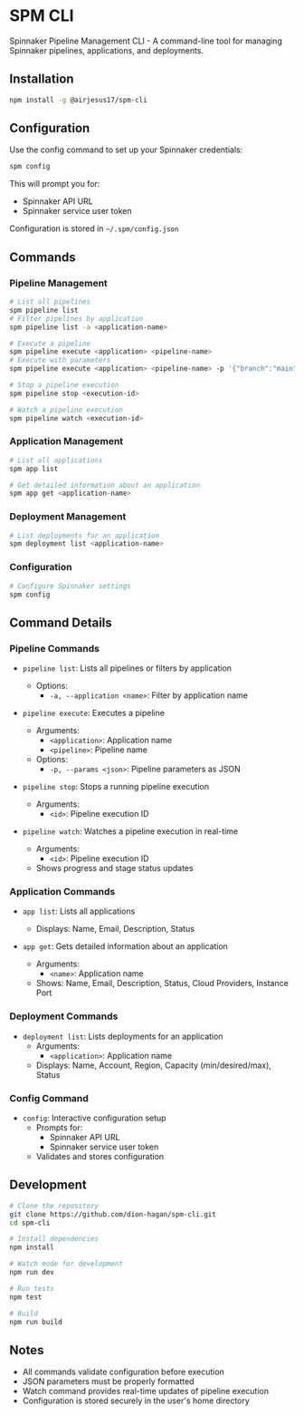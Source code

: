 # SPM CLI

Spinnaker Pipeline Management CLI - A command-line tool for managing Spinnaker pipelines, applications, and deployments.

## Installation

```bash
npm install -g @airjesus17/spm-cli
```

## Configuration

Use the config command to set up your Spinnaker credentials:

```bash
spm config
```

This will prompt you for:
- Spinnaker API URL
- Spinnaker service user token

Configuration is stored in `~/.spm/config.json`

## Commands

### Pipeline Management

```bash
# List all pipelines
spm pipeline list
# Filter pipelines by application
spm pipeline list -a <application-name>

# Execute a pipeline
spm pipeline execute <application> <pipeline-name>
# Execute with parameters
spm pipeline execute <application> <pipeline-name> -p '{"branch":"main"}'

# Stop a pipeline execution
spm pipeline stop <execution-id>

# Watch a pipeline execution
spm pipeline watch <execution-id>
```

### Application Management

```bash
# List all applications
spm app list

# Get detailed information about an application
spm app get <application-name>
```

### Deployment Management

```bash
# List deployments for an application
spm deployment list <application-name>
```

### Configuration

```bash
# Configure Spinnaker settings
spm config
```

## Command Details

### Pipeline Commands

- `pipeline list`: Lists all pipelines or filters by application
  - Options:
    - `-a, --application <name>`: Filter by application name

- `pipeline execute`: Executes a pipeline
  - Arguments:
    - `<application>`: Application name
    - `<pipeline>`: Pipeline name
  - Options:
    - `-p, --params <json>`: Pipeline parameters as JSON

- `pipeline stop`: Stops a running pipeline execution
  - Arguments:
    - `<id>`: Pipeline execution ID

- `pipeline watch`: Watches a pipeline execution in real-time
  - Arguments:
    - `<id>`: Pipeline execution ID
  - Shows progress and stage status updates

### Application Commands

- `app list`: Lists all applications
  - Displays: Name, Email, Description, Status

- `app get`: Gets detailed information about an application
  - Arguments:
    - `<name>`: Application name
  - Shows: Name, Email, Description, Status, Cloud Providers, Instance Port

### Deployment Commands

- `deployment list`: Lists deployments for an application
  - Arguments:
    - `<application>`: Application name
  - Displays: Name, Account, Region, Capacity (min/desired/max), Status

### Config Command

- `config`: Interactive configuration setup
  - Prompts for:
    - Spinnaker API URL
    - Spinnaker service user token
  - Validates and stores configuration

## Development

```bash
# Clone the repository
git clone https://github.com/dion-hagan/spm-cli.git
cd spm-cli

# Install dependencies
npm install

# Watch mode for development
npm run dev

# Run tests
npm test

# Build
npm run build
```

## Notes

- All commands validate configuration before execution
- JSON parameters must be properly formatted
- Watch command provides real-time updates of pipeline execution
- Configuration is stored securely in the user's home directory
